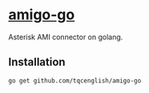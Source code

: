 # [amigo-go](https://github.com/tqcenglish/amigo-go.git)

Asterisk AMI connector on golang.

## Installation

`go get github.com/tqcenglish/amigo-go`
